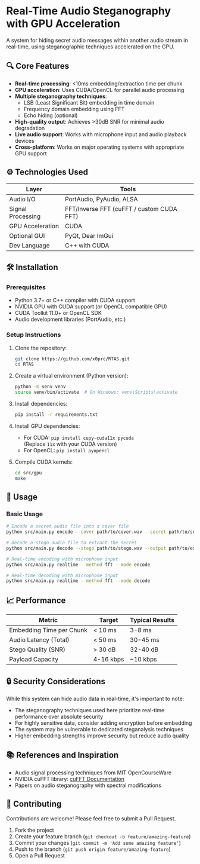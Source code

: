 # Real-Time Audio Steganography with GPU Acceleration

A system for hiding secret audio messages within another audio stream in real-time, using steganographic techniques accelerated on the GPU.

## 🔍 Core Features

- **Real-time processing**: <10ms embedding/extraction time per chunk
- **GPU acceleration**: Uses CUDA/OpenCL for parallel audio processing
- **Multiple steganography techniques**: 
  - LSB (Least Significant Bit) embedding in time domain
  - Frequency domain embedding using FFT
  - Echo hiding (optional)
- **High-quality output**: Achieves >30dB SNR for minimal audio degradation
- **Live audio support**: Works with microphone input and audio playback devices
- **Cross-platform**: Works on major operating systems with appropriate GPU support


## ⚙️ Technologies Used

| Layer | Tools |
|-------|-------|
| Audio I/O | PortAudio, PyAudio, ALSA |
| Signal Processing | FFT/Inverse FFT (cuFFT / custom CUDA FFT) |
| GPU Acceleration | CUDA |
| Optional GUI | PyQt, Dear ImGui |
| Dev Language | C++ with CUDA|

## 🛠️ Installation

### Prerequisites

- Python 3.7+ or C++ compiler with CUDA support
- NVIDIA GPU with CUDA support (or OpenCL compatible GPU)
- CUDA Toolkit 11.0+ or OpenCL SDK
- Audio development libraries (PortAudio, etc.)

### Setup Instructions

1. Clone the repository:
   ```bash
   git clone https://github.com/x0prc/RTAS.git
   cd RTAS
   ```

2. Create a virtual environment (Python version):
   ```bash
   python -m venv venv
   source venv/bin/activate  # On Windows: venv\Scripts\activate
   ```

3. Install dependencies:
   ```bash
   pip install -r requirements.txt
   ```

4. Install GPU dependencies:
   - For CUDA: `pip install cupy-cuda11x pycuda`  
     (Replace `11x` with your CUDA version)
   - For OpenCL: `pip install pyopencl`

5. Compile CUDA kernels:
   ```bash
   cd src/gpu
   make
   ```

## 🚀 Usage

### Basic Usage

```bash
# Encode a secret audio file into a cover file
python src/main.py encode --cover path/to/cover.wav --secret path/to/secret.wav --output path/to/output.wav --method fft

# Decode a stego audio file to extract the secret
python src/main.py decode --stego path/to/stego.wav --output path/to/extracted.wav --method fft

# Real-time encoding with microphone input
python src/main.py realtime --method fft --mode encode

# Real-time decoding with microphone input
python src/main.py realtime --method fft --mode decode
```

## 📈 Performance

| Metric | Target | Typical Results |
|--------|--------|----------------|
| Embedding Time per Chunk | < 10 ms | 3-8 ms |
| Audio Latency (Total) | < 50 ms | 30-45 ms |
| Stego Quality (SNR) | > 30 dB | 32-40 dB |
| Payload Capacity | 4-16 kbps | ~10 kbps |


## 🔒 Security Considerations

While this system can hide audio data in real-time, it's important to note:

- The steganography techniques used here prioritize real-time performance over absolute security
- For highly sensitive data, consider adding encryption before embedding
- The system may be vulnerable to dedicated steganalysis techniques
- Higher embedding strengths improve security but reduce audio quality


## 📚 References and Inspiration

- Audio signal processing techniques from MIT OpenCourseWare
- NVIDIA cuFFT library: [cuFFT Documentation](https://docs.nvidia.com/cuda/cufft/index.html)
- Papers on audio steganography with spectral modifications


## 🤝 Contributing

Contributions are welcome! Please feel free to submit a Pull Request.

1. Fork the project
2. Create your feature branch (`git checkout -b feature/amazing-feature`)
3. Commit your changes (`git commit -m 'Add some amazing feature'`)
4. Push to the branch (`git push origin feature/amazing-feature`)
5. Open a Pull Request
